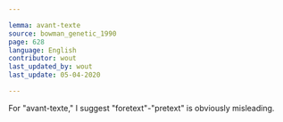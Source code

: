 ```yaml
---

lemma: avant-texte
source: bowman_genetic_1990
page: 628
language: English
contributor: wout
last_updated_by: wout
last_update: 05-04-2020

---
```


For "avant-texte," I suggest "foretext"-"pretext" is obviously misleading.
